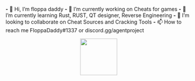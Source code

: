 **-** 👋 Hi, I’m floppa daddy
**-** 🔭 I’m currently working on Cheats for games
**-** 🌱 I’m currently learning Rust, RUST, QT designer, Reverse Engineering
**-** 👯 I’m looking to collaborate on Cheat Sources and Cracking Tools
**-** 📫 How to reach me FloppaDaddy#1337 or discord.gg/agentproject
<div id="header" align="center">
  <img src="[[https://media.giphy.com/media/M9gbBd9nbDrOTu1Mqx/giphy.gif](https://www.google.com/url?sa=i&url=https%3A%2F%2Fgfycat.com%2Fgifs%2Ftag%2Fhacker&psig=AOvVaw2wQR2NfClaQR802Cts0A-g&ust=1665411869532000&source=images&cd=vfe&ved=0CAkQjRxqFwoTCKjm0-qs0_oCFQAAAAAdAAAAABAI)](https://cdn.discordapp.com/attachments/1012409480014745720/1028674501015257258/UnfitPitifulHoatzin-size_restricted.gif)" width="100"/>
</div>
<!---
floppadaddy/floppadaddy is a ✨ special ✨ repository because its `README.md` (this file) appears on your GitHub profile.
You can click the Preview link to take a look at your changes.
--->
